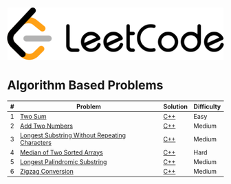 ![](https://github.com/codeplusmath/leetcode-solutions/blob/main/leet-code.png)

Algorithm Based Problems
====


| # | Problem | Solution | Difficulty |
|---| ----- | -------- | ---------- |
|1|[Two Sum](https://leetcode.com/problems/two-sum/) | [C++](https://github.com/codeplusmath/leetcode-solutions/blob/main/1-Two_Sum.cpp)|Easy|
|2|[Add Two Numbers](https://leetcode.com/problems/add-two-numbers/) | [C++](https://github.com/codeplusmath/leetcode-solutions/blob/main/2-Add-Two-Numbers.cpp)|Medium|
|3|[Longest Substring Without Repeating Characters](https://leetcode.com/problems/longest-substring-without-repeating-characters/) | [C++](https://github.com/codeplusmath/leetcode-solutions/blob/main/3-Add-Two-Numbers.cpp)|Medium|
|4|[Median of Two Sorted Arrays](https://leetcode.com/problems/median-of-two-sorted-arrays/) | [C++](https://github.com/codeplusmath/leetcode-solutions/blob/main/4-Median-of-Two-Sorted-Arrays.cpp)|Hard|
|5|[Longest Palindromic Substring](https://leetcode.com/problems/longest-palindromic-substring/) | [C++](https://github.com/codeplusmath/leetcode-solutions/blob/main/5-Longest-Palindromic-Substring.cpp)|Medium|
|6|[Zigzag Conversion](https://leetcode.com/problems/zigzag-conversion/) | [C++](https://github.com/codeplusmath/leetcode-solutions/blob/main/6-Zigzag.cpp)|Medium|
